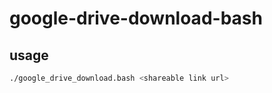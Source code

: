# google-drive-download-bash
## usage
```bash
./google_drive_download.bash <shareable link url>
```
